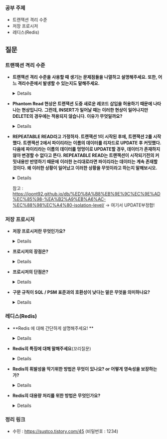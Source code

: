 ### 공부 주제

- 트랜잭션 격리 수준
- 저장 프로시저
- 레디스(Redis)


## 질문

### 트랜잭션 격리 수준

- **트랜잭션 격리 수준을 사용할 때 생기는 문제점들을 나열하고 설명해주세요. 또한, 어느 격리수준에서 발생할 수 있는지도 말해주세요.**

  <details>
  Dirty Read : 커밋되지 않은 수정중인 데이터를 다른 트랜잭션에서 읽을 수 있도록 허용할 때 발생하는 현상. <br>
  어떤 트랜잭션에서 아직 실행이 끝나지 않은 다른 트랜잭션에 의한 변경사항을 보게되는 경우. Read Uncommitted 에서 발생한다.<br><br>
  
  Non-Repeatable Read : 한 트랜잭션에서 같은 쿼리를 두 번 수행할 때 그 사이에 다른 트랜잭션 값을 수정 또는 삭제하면서 두 쿼리의 결과가 상이하게 나타나는 일관성이 깨진 현상<br>
  Read Uncommitted와 Read Committed에서 발생한다. <br><br>
  
  Phantom Read : 한 트랜잭션 안에서 일정 범위의 레코드를 두 번 이상 읽었을 때, 첫번째 쿼리에서 없던 레코드가 두번째 쿼리에서 나타나는 현상<br>
  트랜잭션 도중 새로운 레코드 삽입을 허용하기 때문에 나타나는 현상이다. Read Uncommitted와 Read Committed, Repeatable Read에서 발생한다. <br>
  
  </details>

- **Phantom Read 현상은 트랜잭션 도중 새로운 레코드 삽입을 허용하기 때문에 나타나는 현상입니다.** **그런데, INSERT가 일어날 때는 이러한 현상이 일어나지만 DELETE의 경우에는 적용되지 않습니다. 이유가 무엇일까요?**

  <details>
  Phantom Read 현상은 하나의 트랜잭션이 두 번 실행될 때, 첫 번째 실행에서 보지 못했던 새로운 레코드를 두 번째 실행에서는 보게 되는 현상입니다. 
  이는 레코드의 삽입, 삭제, 수정 등으로 인해 인덱스 범위가 변경되는 경우에 발생할 수 있습니다.<br>
  INSERT와 DELETE는 레코드의 삽입 및 삭제를 수행하는 연산으로, 둘 다 인덱스 범위를 변경합니다. <br>
  그러나 DELETE 연산은 해당 레코드를 삭제하기 전에 이미 존재하는 레코드에 대한 잠금을 획득하여, 다른 트랜잭션이 해당 레코드에 대한 변경을 수행하지 못하도록 합니다. 
  이렇게 함으로써, Phantom Read 현상이 발생하지 않도록 보장됩니다. 반면, INSERT 연산은 해당 레코드를 삽입하기 전에 다른 레코드에 대한 잠금을 획득하지 않습니다. 
  따라서, 새로운 레코드가 삽입되면 인덱스 범위가 변경되어, 다른 트랜잭션에서는 새로운 레코드를 볼 수 있게 됩니다. 이러한 이유로, INSERT 연산은 Phantom Read 현상이 발생할 수 있습니다.
  </details>

- **REPEATABLE READ라고 가정하자. 트랜잭션 1이 시작된 후에, 트랜잭션 2를 시작했다. 트랜잭션 2에서 파이리라는 이름의 데이터를 리자드로 UPDATE 후 커밋했다.**
  **다음에 파이리라는 이름의 데이터를 멍멍이로 UPDATE할 경우, 데이터가 존재하지 않아 변경할 수 없다고 뜬다. REPEATABLE READ는 트랜잭션이 시작되기전의 커밋내용만 반영하기 때문에**
  **이러한 논리대로라면 파이리라는 데이터는 계속 존재할 것이다. 왜 이러한 상황이 일어났고 이러한 상황을 무엇이라고 하는지 말해보시오.**

  <details>
  이는 REPEATABLE READ 에서 일어날 수 있는 UPDATE 부정합니다. 트랜잭션 2에서 커밋한 내용은 REPEATABLE을 위해서 UNDO 영역에 저장된다. 
  UPDATE는 UPDATE할 데이터를 미리 LOCK을 해놓는데, 이후에 1에서 UPDATE를 하기위해 락을 할 ROW를 찾게 된다. 하지만 파이리는 UNDO영역에 있는 데이터이기때문에 그러한 데이터는 존재하지 않는다고 뜨는 것이다. 
  결국 UNDO에 있는 데이터는 쓰기잠금이 불가능하다.
  
  </details>

  참고 : https://joont92.github.io/db/%ED%8A%B8%EB%9E%9C%EC%9E%AD%EC%85%98-%EA%B2%A9%EB%A6%AC-%EC%88%98%EC%A4%80-isolation-level/  -> 여기서 UPDATE부정합!

### 저장 프로시저

- **저장 프로시저란 무엇인가요?**

  <details>
  일련의 쿼리를 마치 하나의 함수처럼 실행하기 위한 쿼리의 집합
  </details>

- **프로시저의 장점은?**

  <details>
  1. 최적화 & 캐시 : 프로시저의 최초 실행 시 최적화 상태로 컴파일이 되며, 그 이후 프로시저 캐시에 저장된다.<br>
  만약 해당 프로세스가 여러번 사용될 때, 다시 컴파일 작업을 거치지 않고 캐시에서 가져오게 된다.<br>
  2. 유지 보수<br>
  작업이 변경될 때, 다른 작업은 건드리지 않고 프로시저 내부에서 수정만 하면 된다. (But, 장점이 단점이 될 수도 있는 부분이기도.. )<br>
  3. 트래픽 감소<br>
  클라이언트가 직접 SQL문을 작성하지 않고, 프로시저명에 매개변수만 담아 전달하면 된다. 즉, SQL문이 서버에 이미 저장되어 있기 때문에 클라이언트와 서버 간 네트워크 상 트래픽이 감소된다.<br>
  4. 보안<br>
  프로시저 내에서 참조 중인 테이블의 접근을 막을 수 있다.<br>
  </details>

- **프로시저의 단점은?**

  <details>
  1. 호환성 : 구문 규칙이 SQL / PSM 표준과의 호환성이 낮기 때문에 코드 자산으로의 재사용성이 나쁘다.<br>
  2. 성능 : 문자 또는 숫자 연산에서 프로그래밍 언어인 C나 Java보다 성능이 느리다.<br>
  3. 디버깅 : 에러가 발생했을 때, 어디서 잘못됐는지 디버깅하는 것이 힘들 수 있다.</details>

- **구문 규칙이 SQL / PSM 표준과의 호환성이 낮다는 말은 무엇을 의미하나요?**

  <details>
  첫째, 호환성이 낮다면, 특정 DBMS에서는 표준 SQL 문법이 아닌 고유한 구문 규칙을 따라야 합니다. 이 경우, 다른 DBMS에서는 작동하지 않는 코드가 만들어질 가능성이 있습니다.<br>
  둘째, 호환성이 낮다면, 다른 DBMS로 마이그레이션하는 경우 문제가 발생할 수 있습니다. 마이그레이션하는 경우에는 대상 DBMS가 호환성을 갖추고 있는지 확인해야 합니다. 호환성이 낮은 코드는 마이그레이션하는 데 더 많은 시간과 비용이 들어갈 수 있습니다.<br>
  셋째, 호환성이 낮다면, 저장 프로시저 개발자가 다양한 DBMS에서 동일한 코드를 실행할 수 없습니다. 이 경우 개발자가 DBMS마다 별도의 코드를 작성해야 하므로 코드 작성 시간과 비용이 늘어날 수 있습니다.<br>
  </details>

### 레디스(Redis)


- **Redis 에 대해 간단하게 설명해주세요! **

  <details>
  A :  Redis는 고성능 키-값 저장소로서 String, list, hash, set, sorted set 등의 자료 구조를 지원하는 NoSQL <br>
  A : Key, Value 구조의 비정형 데이터를 저장하고 관리하기 위한 오픈 소스 기반의 비관계형 데이터 베이스 관리 시스템 (DBMS)<br></details>

- **Redis의 특징에 대해 말해주세요**(꼬리질문)

  <details>
  1. 영속성을 지원하는 인 메모리 데이터 저장소<br>
  2. 다양한 자료 구조를 지원함.<br>
  3. 싱글 스레드 방식으로 인해 연산을 원자적으로 수행이 가능함.<br>
  4. 읽기 성능 증대를 위한 서버 측 리플리케이션을 지원<br>
  5. 쓰기 성능 증대를 위한 클라이언트 측 샤딩 지원<br>
  6. 다양한 서비스에서 사용되며 검증된 기술<br>
  </details>

- **Redis의 휘발성을 막기위한 방법은 무엇이 있나요? or 어떻게 영속성을 보장하는가?**

  <details>
      RDB(Snapshotting) 방식 - 순간적으로 메모리에 있는 내용 전체를 디스크에 옮겨 담는 방식<br>
  AOF(Append On File) 방식 - Redis의 모든 write/update 연산 자체를 모두 log 파일에 기록하는 형태
  </details>

- **Redis의 대용량 처리를 위한 방법은 무엇인가요?**

  <details>
   Redis는 다중 스레드 방식을 지원하지 않으므로, Redis Cluster나 Redis Sentinel을 이용한 분산 처리 방식을 활용할 수 있습니다.
  </details>

### 정리 링크

* 수민 : https://sustco.tistory.com/45 (비밀번호 : 1234)